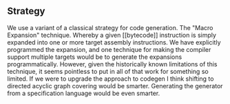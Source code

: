 
## Strategy
We use a variant of a classical strategy for code generation. The "Macro Expansion" technique. Whereby a given [[bytecode]] instruction is simply expanded into one or more target assembly instructions. We have explicitly programmed the expansion, and one technique for making the compiler support multiple targets would be to generate the expansions programmatically. However, given the historically known limitations of this technique, it seems pointless to put in all of that work for something so limited. If we were to upgrade the approach to codegen I think shifting to directed acyclic graph covering would be smarter. Generating the generator from a specification language would be even smarter.